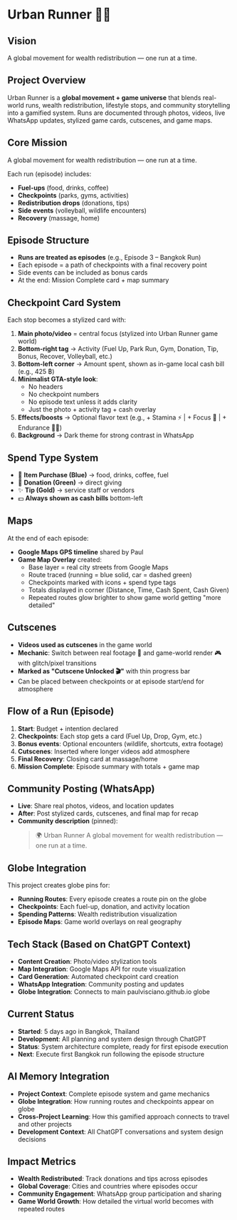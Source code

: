 # Urban Runner 🏃‍♂️

## Vision
A global movement for wealth redistribution — one run at a time.

## Project Overview
Urban Runner is a **global movement + game universe** that blends real-world runs, wealth redistribution, lifestyle stops, and community storytelling into a gamified system. Runs are documented through photos, videos, live WhatsApp updates, stylized game cards, cutscenes, and game maps.

## Core Mission
A global movement for wealth redistribution — one run at a time.

Each run (episode) includes:
- **Fuel-ups** (food, drinks, coffee)
- **Checkpoints** (parks, gyms, activities)
- **Redistribution drops** (donations, tips)
- **Side events** (volleyball, wildlife encounters)
- **Recovery** (massage, home)

## Episode Structure
- **Runs are treated as episodes** (e.g., Episode 3 – Bangkok Run)
- Each episode = a path of checkpoints with a final recovery point
- Side events can be included as bonus cards
- At the end: Mission Complete card + map summary

## Checkpoint Card System
Each stop becomes a stylized card with:

1. **Main photo/video** = central focus (stylized into Urban Runner game world)
2. **Bottom-right tag** → Activity (Fuel Up, Park Run, Gym, Donation, Tip, Bonus, Recover, Volleyball, etc.)
3. **Bottom-left corner** → Amount spent, shown as in-game local cash bill (e.g., 425 ฿)
4. **Minimalist GTA-style look**:
   - No headers
   - No checkpoint numbers
   - No episode text unless it adds clarity
   - Just the photo + activity tag + cash overlay
5. **Effects/boosts** → Optional flavor text (e.g., + Stamina ⚡ | + Focus 👀 | + Endurance 🏃‍♂️)
6. **Background** → Dark theme for strong contrast in WhatsApp

## Spend Type System
- 🛒 **Item Purchase (Blue)** → food, drinks, coffee, fuel
- 🤝 **Donation (Green)** → direct giving
- ✨ **Tip (Gold)** → service staff or vendors
- 💵 **Always shown as cash bills** bottom-left

## Maps
At the end of each episode:
- **Google Maps GPS timeline** shared by Paul
- **Game Map Overlay** created:
  - Base layer = real city streets from Google Maps
  - Route traced (running = blue solid, car = dashed green)
  - Checkpoints marked with icons + spend type tags
  - Totals displayed in corner (Distance, Time, Cash Spent, Cash Given)
  - Repeated routes glow brighter to show game world getting "more detailed"

## Cutscenes
- **Videos used as cutscenes** in the game world
- **Mechanic**: Switch between real footage 🎥 and game-world render 🎮 with glitch/pixel transitions
- **Marked as "Cutscene Unlocked 🎬"** with thin progress bar
- Can be placed between checkpoints or at episode start/end for atmosphere

## Flow of a Run (Episode)
1. **Start**: Budget + intention declared
2. **Checkpoints**: Each stop gets a card (Fuel Up, Drop, Gym, etc.)
3. **Bonus events**: Optional encounters (wildlife, shortcuts, extra footage)
4. **Cutscenes**: Inserted where longer videos add atmosphere
5. **Final Recovery**: Closing card at massage/home
6. **Mission Complete**: Episode summary with totals + game map

## Community Posting (WhatsApp)
- **Live**: Share real photos, videos, and location updates
- **After**: Post stylized cards, cutscenes, and final map for recap
- **Community description** (pinned):
  > 🌍 Urban Runner
  > A global movement for wealth redistribution — one run at a time.

## Globe Integration
This project creates globe pins for:
- **Running Routes**: Every episode creates a route pin on the globe
- **Checkpoints**: Each fuel-up, donation, and activity location
- **Spending Patterns**: Wealth redistribution visualization
- **Episode Maps**: Game world overlays on real geography

## Tech Stack (Based on ChatGPT Context)
- **Content Creation**: Photo/video stylization tools
- **Map Integration**: Google Maps API for route visualization
- **Card Generation**: Automated checkpoint card creation
- **WhatsApp Integration**: Community posting and updates
- **Globe Integration**: Connects to main paulvisciano.github.io globe

## Current Status
- **Started**: 5 days ago in Bangkok, Thailand
- **Development**: All planning and system design through ChatGPT
- **Status**: System architecture complete, ready for first episode execution
- **Next**: Execute first Bangkok run following the episode structure

## AI Memory Integration
- **Project Context**: Complete episode system and game mechanics
- **Globe Integration**: How running routes and checkpoints appear on globe
- **Cross-Project Learning**: How this gamified approach connects to travel and other projects
- **Development Context**: All ChatGPT conversations and system design decisions

## Impact Metrics
- **Wealth Redistributed**: Track donations and tips across episodes
- **Global Coverage**: Cities and countries where episodes occur
- **Community Engagement**: WhatsApp group participation and sharing
- **Game World Growth**: How detailed the virtual world becomes with repeated routes
